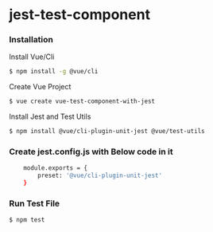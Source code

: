 # jest-test-component


### Installation

Install Vue/Cli

```sh
$ npm install -g @vue/cli
```

Create Vue Project

```sh
$ vue create vue-test-component-with-jest
```

Install Jest and Test Utils

```sh
$ npm install @vue/cli-plugin-unit-jest @vue/test-utils
```

### Create jest.config.js with Below code in it

```sh
    module.exports = {
        preset: '@vue/cli-plugin-unit-jest'
    }
```


### Run Test File

```sh
$ npm test
```
